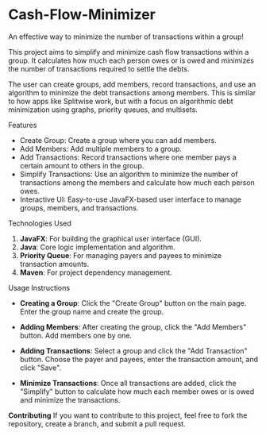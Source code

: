 # Cash-Flow-Minimizer
An effective way to minimize the number of transactions within a group!

This project aims to simplify and minimize cash flow transactions within a group. It calculates how much each person owes or is owed and minimizes the number of transactions required to settle the debts.

The user can create groups, add members, record transactions, and use an algorithm to minimize the debt transactions among members. This is similar to how apps like Splitwise work, but with a focus on algorithmic debt minimization using graphs, priority queues, and multisets.

Features
* Create Group: Create a group where you can add members.
* Add Members: Add multiple members to a group.
* Add Transactions: Record transactions where one member pays a certain amount to others in the group.
* Simplify Transactions: Use an algorithm to minimize the number of transactions among the members and calculate how much each person owes.
* Interactive UI: Easy-to-use JavaFX-based user interface to manage groups, members, and transactions.

Technologies Used
1. **JavaFX**: For building the graphical user interface (GUI).
2. **Java**: Core logic implementation and algorithm.
3. **Priority Queue**: For managing payers and payees to minimize transaction amounts.
4. **Maven**: For project dependency management.


Usage Instructions
* **Creating a Group**:
Click the "Create Group" button on the main page.
Enter the group name and create the group.

* **Adding Members**:
After creating the group, click the "Add Members" button.
Add members one by one.

* **Adding Transactions**:
Select a group and click the "Add Transaction" button.
Choose the payer and payees, enter the transaction amount, and click "Save".

* **Minimize Transactions**:
Once all transactions are added, click the "Simplify" button to calculate how much each member owes or is owed and minimize the transactions.


**Contributing**
If you want to contribute to this project, feel free to fork the repository, create a branch, and submit a pull request.
